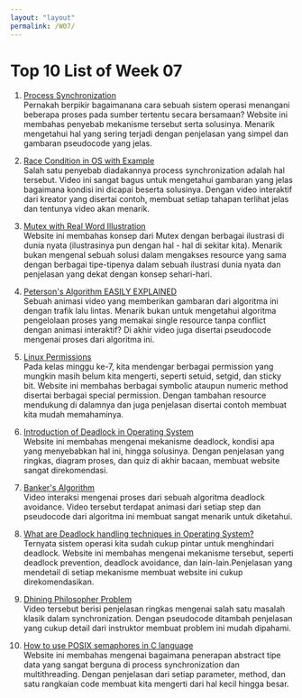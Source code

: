 ```yaml
---
layout: "layout"
permalink: /W07/
---
```


# Top 10 List of Week 07

1. [Process Synchronization](https://www.studytonight.com/operating-system/process-synchronization)<br>
Pernakah berpikir bagaimanana cara sebuah sistem operasi menangani beberapa proses pada sumber tertentu secara bersamaan? Website ini membahas penyebab mekanisme tersebut serta solusinya. Menarik mengetahui hal yang sering terjadi dengan penjelasan yang simpel dan gambaran pseudocode yang jelas.

2. [Race Condition in OS with Example](https://www.youtube.com/watch?v=7aF0q7NfwfA)<br>
Salah satu penyebab diadakannya process synchronization adalah hal tersebut. Video ini sangat bagus untuk mengetahui gambaran yang jelas bagaimana kondisi ini dicapai beserta solusinya. Dengan video interaktif dari kreator yang disertai contoh, membuat setiap tahapan terlihat jelas dan tentunya video akan menarik.

3. [Mutex with Real Word Illustration](https://medium.com/swlh/what-is-mutex-6127af8ced4f)<br>
Website ini membahas konsep dari Mutex dengan berbagai ilustrasi di dunia nyata (ilustrasinya pun dengan hal - hal di sekitar kita). Menarik bukan mengenal sebuah solusi dalam mengakses resource yang sama dengan berbagai tipe-tipenya
dalam sebuah ilustrasi dunia nyata dan penjelasan yang dekat dengan konsep sehari-hari.

4. [Peterson's Algorithm EASILY EXPLAINED](https://www.youtube.com/watch?v=r3Ma_4_vF2s)<br>
Sebuah animasi video yang memberikan gambaran dari algoritma ini dengan trafik lalu lintas. Menarik bukan untuk mengetahui algoritma pengelolaan proses yang memakai single resource tanpa conflict dengan animasi interaktif? Di akhir video juga disertai pseudocode mengenai proses dari algoritma ini.

5. [Linux Permissions](https://www.redhat.com/sysadmin/suid-sgid-sticky-bit)<br>
Pada kelas minggu ke-7, kita mendengar berbagai permission yang mungkin masih belum kita mengerti, seperti setuid, setgid, dan sticky bit. Website ini membahas berbagai symbolic ataupun numeric method disertai berbagai special permission. Dengan tambahan resource mendukung di dalamnya dan juga penjelasan disertai contoh membuat kita mudah memahaminya.

6. [Introduction of Deadlock in Operating System](https://www.geeksforgeeks.org/introduction-of-deadlock-in-operating-system/)<br>
Website ini membahas mengenai mekanisme deadlock, kondisi apa yang menyebabkan hal ini, hingga solusinya. Dengan penjelasan yang ringkas, diagram proses, dan quiz di akhir bacaan, membuat website sangat direkomendasi.

7. [Banker's Algorithm](https://www.youtube.com/watch?v=lMNrmDUJ3GY)<br>
Video interaksi mengenai proses dari sebuah algoritma deadlock avoidance. Video tersebut terdapat animasi dari setiap step dan pseudocode dari algoritma ini membuat sangat menarik untuk diketahui.

8. [What are Deadlock handling techniques in Operating System?](https://afteracademy.com/blog/what-are-deadlock-handling-techniques-in-operating-system)<br>
Ternyata sistem operasi kita sudah cukup pintar untuk menghindari deadlock. Website ini membahas mengenai mekanisme tersebut, seperti deadlock prevention, deadlock avoidance, dan lain-lain.Penjelasan yang mendetail di setiap mekanisme membuat website ini cukup direkomendasikan.

9. [Dhining Philosopher Problem](https://www.youtube.com/watch?v=9f1oOMX3mP4)<br>
Video tersebut berisi penjelasan ringkas mengenai salah satu masalah klasik dalam synchronization. Dengan pseudocode ditambah penjelasan yang cukup detail dari instruktor membuat problem ini mudah dipahami.

10. [How to use POSIX semaphores in C language](https://www.geeksforgeeks.org/use-posix-semaphores-c/)<br>
Website ini membahas mengenai bagaimana penerapan abstract tipe data yang sangat berguna di process synchronization dan multithreading. Dengan penjelasan dari setiap parameter, method, dan satu rangkaian code membuat kita mengerti dari hal kecil hingga besar.

